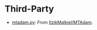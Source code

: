 # Third-Party

* [mtadam.py](mtadam.py): From [ItzikMalkiel/MTAdam](https://github.com/ItzikMalkiel/MTAdam/blob/master/mtadam.py).
